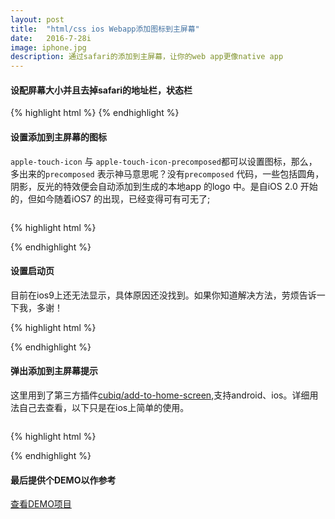 ```yaml
---
layout: post
title:  "html/css ios Webapp添加图标到主屏幕"
date:   2016-7-28i
image: iphone.jpg
description: 通过safari的添加到主屏幕，让你的web app更像native app
---
```


#### 设配屏幕大小并且去掉safari的地址栏，状态栏
{% highlight html %}
<meta name="viewport" content="width=device-width,
		initial-scale=1,maximum-scale=1,user-scalable=no">
<meta name="apple-mobile-web-app-capable" content="yes">
<meta name="apple-mobile-web-app-status-bar-style" content="black">
<meta name="format-detection" content="telephone=no">
{% endhighlight %}


#### 设置添加到主屏幕的图标
`apple-touch-icon` 与 `apple-touch-icon-precomposed`都可以设置图标，那么，多出来的`precomposed` 表示神马意思呢？没有`precomposed` 代码，一些包括圆角，阴影，反光的特效便会自动添加到生成的本地app 的logo 中。是自iOS 2.0 开始的，但如今随着iOS7 的出现，已经变得可有可无了;

<img src="{{ '/assets/img/posts/homescreen-icon.jpg' | prepend: site.baseurl }}" alt=""> 

{% highlight html %}
<!-- 自定义各种尺寸图标 ,这里偷懒一下就用一张 -->
<link rel="apple-touch-icon-precomposed" 
      sizes="144x144" href="imgs/icon.png">
<link rel="apple-touch-icon-precomposed" 
      sizes="114x114" href="imgs/icon.png">
<link rel="apple-touch-icon-precomposed" 
      sizes="72x72" href="imgs/icon.png">
<link rel="apple-touch-icon-precomposed" 
      sizes="57x57" href="imgs/icon.png">
{% endhighlight %}



#### 设置启动页
目前在ios9上还无法显示，具体原因还没找到。如果你知道解决方法，劳烦告诉一下我，多谢！


{% highlight html %}
<!-- 添加启动页 ios9暂无法显示 -->
<!-- iPhone -->
<link href="imgs/splash-320x460.png"
      media="(device-width: 320px) and (device-height: 480px) 
          and (-webkit-device-pixel-ratio: 1)"
      rel="apple-touch-startup-image">
<!-- iPhone (Retina) -->
<link href="imgs/splash-640x920.png"
      media="(device-width: 320px) and (device-height: 480px) 
          and (-webkit-device-pixel-ratio: 2)"
      rel="apple-touch-startup-image">
<!-- iPhone 5 -->
<link href="imgs/splash-640x1096.png"
      media="(device-width: 320px) and (device-height: 568px) 
          and (-webkit-device-pixel-ratio: 2)"
      rel="apple-touch-startup-image">
<!-- iOS 8 iPhone 6 (portrait) -->
<link href="imgs/splash-750x1294.png"
      media="(device-width: 375px) and (device-height: 667px) 
          and (orientation: portrait) 
          and (-webkit-device-pixel-ratio: 2)"
      rel="apple-touch-startup-image">
<!-- iOS 8 iPhone 6 (landscape) -->
<link href="imgs/splash-710x1334.jpg"
      media="(device-width: 375px) and (device-height: 667px) 
          and (orientation: landscape) 
          and (-webkit-device-pixel-ratio: 2)"
      rel="apple-touch-startup-image" >
<!-- iOS 8 iPhone 6 Plus (portrait) -->
<link href="imgs/splash-1242x2148.jpg"
      media="(device-width: 414px) and (device-height: 736px) 
      	  and (orientation: portrait) 
      	  and (-webkit-device-pixel-ratio: 3)"
      rel="apple-touch-startup-image" >
<!-- iOS 8 iPhone 6 Plus (landscape) -->
<link href="imgs/splash-1182x2208.jpg"
      media="(device-width: 414px) and (device-height: 736px) 
          and (orientation: landscape) 
          and (-webkit-device-pixel-ratio: 3)"
      rel="apple-touch-startup-image" >
<!-- iPad (portrait) -->
<link href="apple-touch-startup-image-768x1004.png"
      media="(device-width: 768px) and (device-height: 1024px)
         and (orientation: portrait)
         and (-webkit-device-pixel-ratio: 1)"
      rel="apple-touch-startup-image">
<!-- iPad (landscape) -->
<link href="apple-touch-startup-image-748x1024.png"
      media="(device-width: 768px) and (device-height: 1024px)
         and (orientation: landscape)
         and (-webkit-device-pixel-ratio: 1)"
      rel="apple-touch-startup-image">
<!-- iPad (Retina, portrait) -->
<link href="apple-touch-startup-image-1536x2008.png"
      media="(device-width: 768px) and (device-height: 1024px)
         and (orientation: portrait)
         and (-webkit-device-pixel-ratio: 2)"
      rel="apple-touch-startup-image">
<!-- iPad (Retina, landscape) -->
<link href="apple-touch-startup-image-1496x2048.png"
      media="(device-width: 768px) and (device-height: 1024px)
         and (orientation: landscape)
         and (-webkit-device-pixel-ratio: 2)"
      rel="apple-touch-startup-image">
{% endhighlight %}


#### 弹出添加到主屏幕提示
这里用到了第三方插件[cubiq/add-to-home-screen](http://cubiq.org/add-to-home-screen),支持android、ios。详细用法自己去查看，以下只是在ios上简单的使用。

<img src="{{ '/assets/img/posts/add-to-homescreen-tips.jpg' | prepend: site.baseurl }}" alt=""> 

{% highlight html %}
<!-- 添加提示插件 -->
<link rel="stylesheet" type="text/css" 
    href="addToHomescreen/css/addtohomescreen.css">
<script src="addToHomescreen/js/addtohomescreen.js"></script>

<script>
    <!-- 清除session,每次都弹出提示 -->
    addToHomescreen.removeSession();
    addToHomescreen();
</script>
{% endhighlight %}


#### 最后提供个DEMO以作参考
[查看DEMO项目](https://github.com/howedeng/safari-add-to-homescreen)





